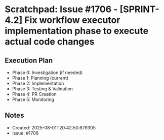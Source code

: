 # Scratchpad: Issue #1706 - [SPRINT-4.2] Fix workflow executor implementation phase to execute actual code changes

## Execution Plan
- Phase 0: Investigation (if needed)
- Phase 1: Planning (current)
- Phase 2: Implementation
- Phase 3: Testing & Validation
- Phase 4: PR Creation
- Phase 5: Monitoring

## Notes
- Created: 2025-08-01T20:42:50.679305
- Issue: #1706

